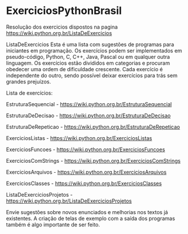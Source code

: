 # ExerciciosPythonBrasil
Resolução dos exercicios dispostos na pagina https://wiki.python.org.br/ListaDeExercicios

ListaDeExercicios
Esta é uma lista com sugestões de programas para iniciantes em programação. Os exercícios podem ser implementados em pseudo-código, Python, C, C++, Java, Pascal ou em qualquer outra linguagem. Os exercícios estão divididos em categorias e procuram obedecer uma ordem de dificuldade crescente. Cada exercício é independente do outro, sendo possível deixar exercícios para trás sem grandes prejuízos.

Lista de exercícios:

EstruturaSequencial - https://wiki.python.org.br/EstruturaSequencial

EstruturaDeDecisao - https://wiki.python.org.br/EstruturaDeDecisao

EstruturaDeRepeticao - https://wiki.python.org.br/EstruturaDeRepeticao

ExerciciosListas - https://wiki.python.org.br/ExerciciosListas

ExerciciosFuncoes - https://wiki.python.org.br/ExerciciosFuncoes

ExerciciosComStrings - https://wiki.python.org.br/ExerciciosComStrings

ExerciciosArquivos - https://wiki.python.org.br/ExerciciosArquivos

ExerciciosClasses - https://wiki.python.org.br/ExerciciosClasses

ListaDeExerciciosProjetos - https://wiki.python.org.br/ListaDeExerciciosProjetos

Envie sugestões sobre novos enunciados e melhorias nos textos já existentes. A criação de telas de exemplo com a saída dos programas também é algo importante de ser feito.
